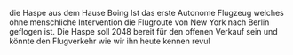 die Haspe aus dem Hause Boing Ist das erste Autonome Flugzeug welches ohne menschliche Intervention die Flugroute von New York nach Berlin geflogen ist.
Die Haspe soll 2048 bereit für den offenen Verkauf sein und könnte den Flugverkehr wie wir ihn heute kennen revul
